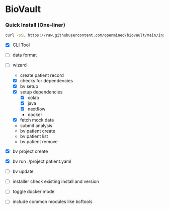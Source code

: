 # BioVault

### Quick Install (One-liner)

```bash
curl -sSL https://raw.githubusercontent.com/openmined/biovault/main/install.sh | bash
```

- [x] CLI Tool
- [ ] data format
- [ ] wizard
    - create patient record
    - [x] checks for dependencies
    - [x] bv setup
    - [x] setup dependencies
        - [x] colab
        - [x] java
        - [x] nextflow
        - docker
    - [x] fetch mock data
    - submit analysis
    - bv patient create
    - bv patient list
    - bv patient remove

- [x] bv project create
- [x] bv run ./project patient.yaml
- [ ] bv update
- [ ] installer check existing install and version
- [ ] toggle docker mode
- [ ] include common modules like bcftools

